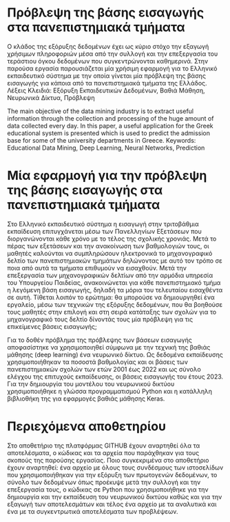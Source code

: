 # Πρόβλεψη της βάσης εισαγωγής στα πανεπιστημιακά τμήματα 
Ο κλάδος της εξόρυξης δεδομένων έχει ως κύριο στόχο την εξαγωγή χρήσιμων πληροφοριών μέσα από την συλλογή και την επεξεργασία του τεράστιου όγκου δεδομένων που συγκεντρώνονται καθημερινά. 
Στην παρούσα εργασία παρουσιάζεται μία χρήσιμη εφαρμογή για το Ελληνικό εκπαιδευτικό σύστημα με την οποία γίνεται μία πρόβλεψη της βάσης εισαγωγής για κάποια από τα πανεπιστημιακά τμήματα της Ελλάδος.
Λέξεις Κλειδιά: Εξόρυξη Εκπαιδευτικών Δεδομένων, Βαθιά Μάθηση, Νευρωνικά Δίκτυα, Πρόβλεψη

The main objective of the data mining industry is to extract useful information through the collection and processing of the huge amount of data collected every day. 
In this paper, a useful application for the Greek educational system is presented which is used to predict the admission base for some of the university departments in Greece.
Keywords: Educational Data Mining, Deep Learning, Neural Networks, Prediction

# Μία εφαρμογή για την πρόβλεψη της βάσης εισαγωγής στα πανεπιστημιακά τμήματα 
Στο Ελληνικό εκπαιδευτικό σύστημα η εισαγωγή στην τριτοβάθμια εκπαίδευση επιτυγχάνεται μέσω των Πανελληνίων Εξετάσεων που διοργανώνονται κάθε χρόνο με το τέλος της σχολικής χρονιάς. 
Μετά το πέρας των εξετάσεων και την ανακοίνωση των βαθμολογιών τους, οι μαθητές  καλούνται να συμπληρώσουν ηλεκτρονικά το μηχανογραφικό δελτίο των πανεπιστημιακών τμημάτων δηλώνοντας με αυτό τον τρόπο σε ποια από αυτά τα τμήματα επιθυμούν να εισαχθούν. 
Μετά την επεξεργασία των μηχανογραφικών δελτίων από την αρμόδια υπηρεσία του Υπουργείου Παιδείας, ανακοινώνεται για κάθε πανεπιστημιακό τμήμα η λεγόμενη βάση εισαγωγής, δηλαδή τα μόρια του τελευταίου εισαχθέντα σε αυτή. 
Τίθεται λοιπόν το ερώτημα: θα μπορούσε να δημιουργηθεί ένα εργαλείο, μέσω των τεχνικών της εξόρυξης δεδομένων, που θα βοηθούσε τους μαθητές στην επιλογή και στη σειρά κατάταξης των σχολών για το μηχανογραφικό τους δελτίο δίνοντάς τους μία πρόβλεψη για τις επικείμενες βάσεις εισαγωγής; 

Για το δοθέν πρόβλημα της πρόβλεψης των βάσεων εισαγωγής αποφασίστηκε να χρησιμοποιηθεί σύμφωνα με την τεχνική της βαθιάς μάθησης (deep learning) ένα νευρωνικό δίκτυο. 
Ως δεδομένα εκπαίδευσης χρησιμοποιήθηκαν τα ποσοστά βαθμολογίας και οι βάσεις των πανεπιστημιακών σχολών των ετών 2001 έως 2022 και ως σύνολο ελέγχου της επιτυχούς εκπαίδευσης, οι βάσεις εισαγωγής του έτους 2023. 
Για την δημιουργία του μοντέλου του νευρωνικού δικτύου χρησιμοποιήθηκε η γλώσσα προγραμματισμού Python και η κατάλληλη βιβλιοθήκη της για εφαρμογές βαθιάς μάθησης Keras.
 
# Περιεχόμενα αποθετηρίου
Στο αποθετήριο της πλατφόρμας GITHUB έχουν αναρτηθεί όλα τα αποτελέσματα, ο κώδικας και τα αρχεία που παράχθηκαν για τους σκοπούς της παρούσης εργασίας. 
Ποιο συγκεκριμένα στο αποθετήριο έχουν αναρτηθεί: ένα αρχείο με όλους τους συνδέσμους των ιστοσελίδων που χρησιμοποιήθηκαν για την εξόρυξη των πρωτογενών δεδομένων, το σύνολο των δεδομένων όπως προέκυψε μετά την συλλογή και την επεξεργασία τους,
ο κώδικας σε Python που χρησιμοποιήθηκε για την δημιουργία και την εκπαίδευση του νευρωνικού δικτύου καθώς και για την εξαγωγή των αποτελεσμάτων και τέλος ένα αρχείο με τα αναλυτικά και ένα με τα συγκεντρωτικά αποτελέσματα των προβλέψεων. 
